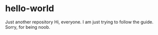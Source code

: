 # hello-world
Just another repository
Hi, everyone. I am just trying to follow the guide. Sorry, for being noob.
